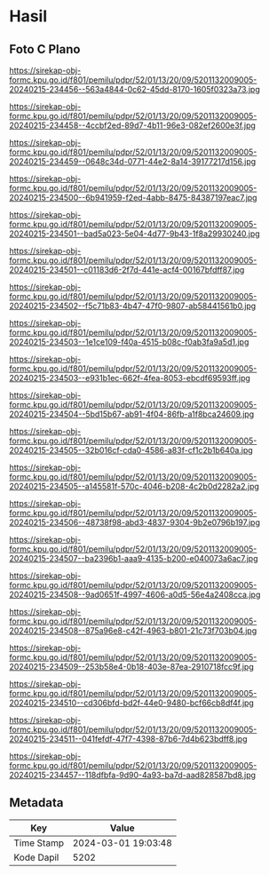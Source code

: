 # Hasil

## Foto C Plano

https://sirekap-obj-formc.kpu.go.id/f801/pemilu/pdpr/52/01/13/20/09/5201132009005-20240215-234456--563a4844-0c62-45dd-8170-1605f0323a73.jpg

https://sirekap-obj-formc.kpu.go.id/f801/pemilu/pdpr/52/01/13/20/09/5201132009005-20240215-234458--4ccbf2ed-89d7-4b11-96e3-082ef2600e3f.jpg

https://sirekap-obj-formc.kpu.go.id/f801/pemilu/pdpr/52/01/13/20/09/5201132009005-20240215-234459--0648c34d-0771-44e2-8a14-39177217d156.jpg

https://sirekap-obj-formc.kpu.go.id/f801/pemilu/pdpr/52/01/13/20/09/5201132009005-20240215-234500--6b941959-f2ed-4abb-8475-84387197eac7.jpg

https://sirekap-obj-formc.kpu.go.id/f801/pemilu/pdpr/52/01/13/20/09/5201132009005-20240215-234501--bad5a023-5e04-4d77-9b43-1f8a29930240.jpg

https://sirekap-obj-formc.kpu.go.id/f801/pemilu/pdpr/52/01/13/20/09/5201132009005-20240215-234501--c01183d6-2f7d-441e-acf4-00167bfdff87.jpg

https://sirekap-obj-formc.kpu.go.id/f801/pemilu/pdpr/52/01/13/20/09/5201132009005-20240215-234502--f5c71b83-4b47-47f0-9807-ab58441561b0.jpg

https://sirekap-obj-formc.kpu.go.id/f801/pemilu/pdpr/52/01/13/20/09/5201132009005-20240215-234503--1e1ce109-f40a-4515-b08c-f0ab3fa9a5d1.jpg

https://sirekap-obj-formc.kpu.go.id/f801/pemilu/pdpr/52/01/13/20/09/5201132009005-20240215-234503--e931b1ec-662f-4fea-8053-ebcdf69593ff.jpg

https://sirekap-obj-formc.kpu.go.id/f801/pemilu/pdpr/52/01/13/20/09/5201132009005-20240215-234504--5bd15b67-ab91-4f04-86fb-a1f8bca24609.jpg

https://sirekap-obj-formc.kpu.go.id/f801/pemilu/pdpr/52/01/13/20/09/5201132009005-20240215-234505--32b016cf-cda0-4586-a83f-cf1c2b1b640a.jpg

https://sirekap-obj-formc.kpu.go.id/f801/pemilu/pdpr/52/01/13/20/09/5201132009005-20240215-234505--a145581f-570c-4046-b208-4c2b0d2282a2.jpg

https://sirekap-obj-formc.kpu.go.id/f801/pemilu/pdpr/52/01/13/20/09/5201132009005-20240215-234506--48738f98-abd3-4837-9304-9b2e0796b197.jpg

https://sirekap-obj-formc.kpu.go.id/f801/pemilu/pdpr/52/01/13/20/09/5201132009005-20240215-234507--ba2396b1-aaa9-4135-b200-e040073a6ac7.jpg

https://sirekap-obj-formc.kpu.go.id/f801/pemilu/pdpr/52/01/13/20/09/5201132009005-20240215-234508--9ad0651f-4997-4606-a0d5-56e4a2408cca.jpg

https://sirekap-obj-formc.kpu.go.id/f801/pemilu/pdpr/52/01/13/20/09/5201132009005-20240215-234508--875a96e8-c42f-4963-b801-21c73f703b04.jpg

https://sirekap-obj-formc.kpu.go.id/f801/pemilu/pdpr/52/01/13/20/09/5201132009005-20240215-234509--253b58e4-0b18-403e-87ea-2910718fcc9f.jpg

https://sirekap-obj-formc.kpu.go.id/f801/pemilu/pdpr/52/01/13/20/09/5201132009005-20240215-234510--cd306bfd-bd2f-44e0-9480-bcf66cb8df4f.jpg

https://sirekap-obj-formc.kpu.go.id/f801/pemilu/pdpr/52/01/13/20/09/5201132009005-20240215-234511--041fefdf-47f7-4398-87b6-7d4b623bdff8.jpg

https://sirekap-obj-formc.kpu.go.id/f801/pemilu/pdpr/52/01/13/20/09/5201132009005-20240215-234457--118dfbfa-9d90-4a93-ba7d-aad828587bd8.jpg


## Metadata

| Key        | Value               |
| ---------- | ------------------- |
| Time Stamp | 2024-03-01 19:03:48 |
| Kode Dapil | 5202                |



